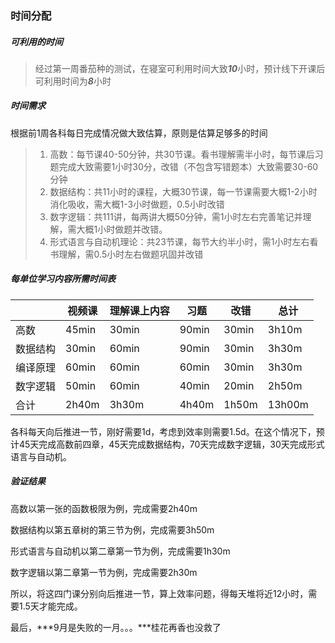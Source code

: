 ### 时间分配

##### 可利用的时间

> 经过第一周番茄种的测试，在寝室可利用时间大致***10***小时，预计线下开课后可利用时间为***8***小时

##### 时间需求

根据前1周各科每日完成情况做大致估算，原则是估算足够多的时间

> 1. 高数：每节课40-50分钟，共30节课。看书理解需半小时，每节课后习题完成大致需要1小时30分，改错（不包含写错题本）大致需要30-60分钟
> 2. 数据结构：共11小时的课程，大概30节课，每一节课需要大概1-2小时消化吸收，需大概1-3小时做题，0.5小时改错
> 3. 数字逻辑：共111讲，每两讲大概50分钟，需1小时左右完善笔记并理解，需大概1小时做题并改错。
> 4. 形式语言与自动机理论：共23节课，每节大约半小时，需1小时左右看书理解，需0.5小时左右做题巩固并改错

##### 每单位学习内容所需时间表

|          | 视频课 | 理解课上内容 | 习题  | 改错  | 总计   |
| -------- | ------ | ------------ | ----- | ----- | ------ |
| 高数     | 45min  | 30min        | 90min | 30min | 3h10m  |
| 数据结构 | 30min  | 60min        | 90min | 30min | 3h30m  |
| 编译原理 | 60min  | 60min        | 60min | 30min | 3h30m  |
| 数字逻辑 | 50min  | 60min        | 40min | 20min | 2h50m  |
| 合计     | 2h40m  | 3h30m        | 4h40m | 1h50m | 13h00m |

各科每天向后推进一节，刚好需要1d，考虑到效率则需要1.5d。在这个情况下，预计45天完成高数前四章，45天完成数据结构，70天完成数字逻辑，30天完成形式语言与自动机。

##### 验证结果

高数以第一张的函数极限为例，完成需要2h40m

数据结构以第五章树的第三节为例，完成需要3h50m

形式语言与自动机以第二章第一节为例，完成需要1h30m

数字逻辑以第二章第一节为例，完成需要2h30m

所以，将这四门课分别向后推进一节，算上效率问题，得每天堆将近12小时，需要1.5天才能完成。

最后，***9月是失败的一月。。。***桂花再香也没救了